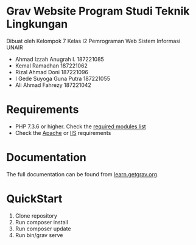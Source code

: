 # Grav Website Program Studi Teknik Lingkungan

Dibuat oleh Kelompok 7 Kelas I2 Pemrograman Web Sistem Informasi UNAIR

* Ahmad Izzah Anugrah I.    187221085
* Kemal Ramadhan            187221062
* Rizal Ahmad Doni          187221096
* I Gede Suyoga Guna Putra  187221055
* Ali Ahmad Fahrezy         187221042


# Requirements

- PHP 7.3.6 or higher. Check the [required modules list](https://learn.getgrav.org/basics/requirements#php-requirements)
- Check the [Apache](https://learn.getgrav.org/basics/requirements#apache-requirements) or [IIS](https://learn.getgrav.org/basics/requirements#iis-requirements) requirements

# Documentation

The full documentation can be found from [learn.getgrav.org](https://learn.getgrav.org).

# QuickStart

1. Clone repository
2. Run composer install
3. Run composer update
4. Run bin/grav serve
